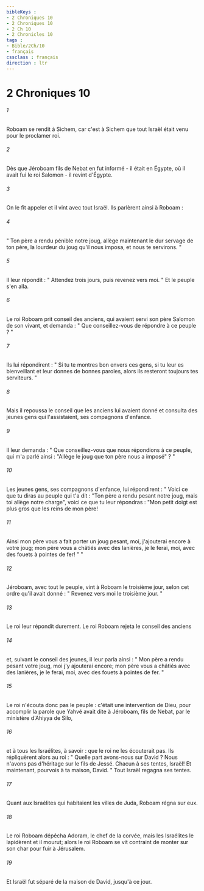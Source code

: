 ```yaml
---
bibleKeys : 
- 2 Chroniques 10
- 2 Chroniques 10
- 2 Ch 10
- 2 Chronicles 10
tags : 
- Bible/2Ch/10
- français
cssclass : français
direction : ltr
---
```


# 2 Chroniques 10

###### 1
Roboam se rendit à Sichem, car c'est à Sichem que tout Israël était venu pour le proclamer roi. 
###### 2
Dès que Jéroboam fils de Nebat en fut informé - il était en Égypte, où il avait fui le roi Salomon - il revint d'Égypte. 
###### 3
On le fit appeler et il vint avec tout Israël. Ils parlèrent ainsi à Roboam : 
###### 4
" Ton père a rendu pénible notre joug, allège maintenant le dur servage de ton père, la lourdeur du joug qu'il nous imposa, et nous te servirons. " 
###### 5
Il leur répondit : " Attendez trois jours, puis revenez vers moi. " Et le peuple s'en alla. 
###### 6
Le roi Roboam prit conseil des anciens, qui avaient servi son père Salomon de son vivant, et demanda : " Que conseillez-vous de répondre à ce peuple ? " 
###### 7
Ils lui répondirent : " Si tu te montres bon envers ces gens, si tu leur es bienveillant et leur donnes de bonnes paroles, alors ils resteront toujours tes serviteurs. " 
###### 8
Mais il repoussa le conseil que les anciens lui avaient donné et consulta des jeunes gens qui l'assistaient, ses compagnons d'enfance. 
###### 9
Il leur demanda : " Que conseillez-vous que nous répondions à ce peuple, qui m'a parlé ainsi : "Allège le joug que ton père nous a imposé" ? " 
###### 10
Les jeunes gens, ses compagnons d'enfance, lui répondirent : " Voici ce que tu diras au peuple qui t'a dit : "Ton père a rendu pesant notre joug, mais toi allège notre charge", voici ce que tu leur répondras : "Mon petit doigt est plus gros que les reins de mon père! 
###### 11
Ainsi mon père vous a fait porter un joug pesant, moi, j'ajouterai encore à votre joug; mon père vous a châtiés avec des lanières, je le ferai, moi, avec des fouets à pointes de fer! " " 
###### 12
Jéroboam, avec tout le peuple, vint à Roboam le troisième jour, selon cet ordre qu'il avait donné : " Revenez vers moi le troisième jour. " 
###### 13
Le roi leur répondit durement. Le roi Roboam rejeta le conseil des anciens 
###### 14
et, suivant le conseil des jeunes, il leur parla ainsi : " Mon père a rendu pesant votre joug, moi j'y ajouterai encore; mon père vous a châtiés avec des lanières, je le ferai, moi, avec des fouets à pointes de fer. " 
###### 15
Le roi n'écouta donc pas le peuple : c'était une intervention de Dieu, pour accomplir la parole que Yahvé avait dite à Jéroboam, fils de Nebat, par le ministère d'Ahiyya de Silo, 
###### 16
et à tous les Israélites, à savoir : que le roi ne les écouterait pas. Ils répliquèrent alors au roi : " Quelle part avons-nous sur David ? Nous n'avons pas d'héritage sur le fils de Jessé. Chacun à ses tentes, Israël! Et maintenant, pourvois à ta maison, David. " Tout Israël regagna ses tentes. 
###### 17
Quant aux Israélites qui habitaient les villes de Juda, Roboam régna sur eux. 
###### 18
Le roi Roboam dépêcha Adoram, le chef de la corvée, mais les Israélites le lapidèrent et il mourut; alors le roi Roboam se vit contraint de monter sur son char pour fuir à Jérusalem. 
###### 19
Et Israël fut séparé de la maison de David, jusqu'à ce jour. 
